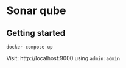 # Sonar qube

## Getting started

`docker-compose up`

Visit: http://localhost:9000 using `admin:admin`